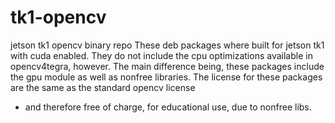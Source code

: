 # tk1-opencv
jetson tk1 opencv binary repo
These deb packages where built for jetson tk1 with cuda enabled.
They do not include the cpu optimizations available in opencv4tegra, however.
The main difference being, these packages include the gpu module as well as nonfree libraries.
The license for these packages are the same as the standard opencv license
 - and therefore free of charge, for educational use, due to nonfree libs.
